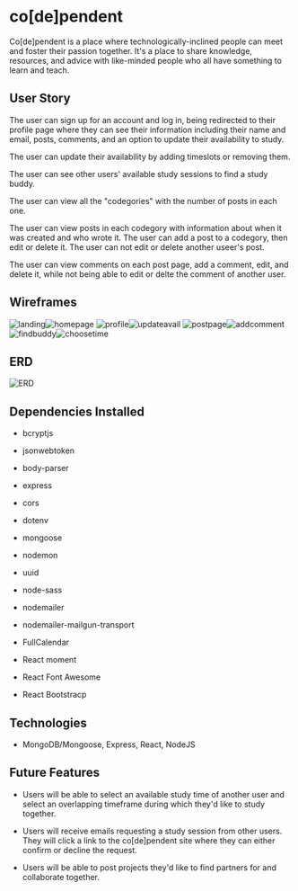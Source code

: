 # co\[de\]pendent

Co\[de\]pendent is a place where technologically-inclined people can meet and foster their passion together. It's a place to share knowledge, resources, and advice with like-minded people who all have something to learn and teach.

## User Story

The user can sign up for an account and log in, being redirected to their profile page where they can see their information including their name and email, posts, comments, and an option to update their availability to study.

The user can update their availability by adding timeslots or removing them.

The user can see other users' available study sessions to find a study buddy.

The user can view all the "codegories" with the number of posts in each one.

The user can view posts in each codegory with information about when it was created and who wrote it. The user can add a post to a codegory, then edit or delete it. The user can not edit or delete another useer's post.

The user can view comments on each post page, add a comment, edit, and delete it, while not being able to edit or delte the comment of another user.

## Wireframes

![landing](./client/public/wireframes/landing.png)![homepage](./client/public/wireframes/homepage.png)
![profile](./client/public/wireframes/profile.png)![updateavail](./client/public/wireframes/updateavail.png)
![postpage](./client/public/wireframes/postpage.png)![addcomment](./client/public/wireframes/addcomment.png)
![findbuddy](./client/public/wireframes/findbuddy.png)![choosetime](./client/public/wireframes/choosetime.png)

## ERD

![ERD](./client/public/wireframes/erd.png)

## Dependencies Installed

- bcryptjs

- jsonwebtoken

- body-parser

- express

- cors

- dotenv

- mongoose

- nodemon

- uuid

- node-sass

- nodemailer

- nodemailer-mailgun-transport

- FullCalendar

- React moment

- React Font Awesome

- React Bootstracp

## Technologies

- MongoDB/Mongoose, Express, React, NodeJS

## Future Features

- Users will be able to select an available study time of another user and select an overlapping timeframe during which they'd like to study together.

- Users will receive emails requesting a study session from other users. They will click a link to the co\[de\]pendent site where they can either confirm or decline the request.

- Users will be able to post projects they'd like to find partners for and collaborate together.
